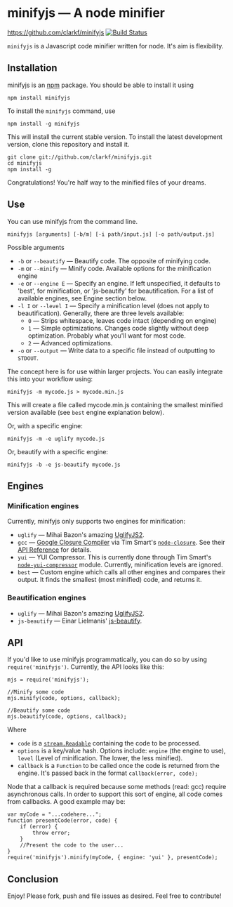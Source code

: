 # minifyjs — A node minifier

<https://github.com/clarkf/minifyjs>
[![Build Status](https://travis-ci.org/clarkf/minifyjs.png?branch=master)](https://travis-ci.org/clarkf/minifyjs)


`minifyjs` is a Javascript code minifier written for node. It's aim is flexibility.

## Installation


minifyjs is an [npm](http://npmjs.org) package. You should be able to install it using

    npm install minifyjs
    
To install the `minifyjs` command, use

    npm install -g minifyjs

This will install the current stable version. To install the latest development version, clone this repository and install it.

    git clone git://github.com/clarkf/minifyjs.git
    cd minifyjs
    npm install -g

Congratulations! You're half way to the minified files of your dreams.

## Use

You can use minifyjs from the command line.

    minifyjs [arguments] [-b/m] [-i path/input.js] [-o path/output.js]

Possible arguments

* `-b` or `--beautify` — Beautify code. The opposite of minifying code.
* `-m` or `--minify` — Minify code. Available options for the minification engine
* `-e` or `--engine E` — Specify an engine. If left unspecified, it defaults to 'best', for minification, or 'js-beautify' for beautification. For a list of available engines, see Engine section below.
* `-l I` or `--level I` — Specify a minification level (does not apply to beautification). Generally, there are three levels available:
    * `0` — Strips whitespace, leaves code intact (depending on engine)
    * `1` — Simple optimizations. Changes code slightly without deep optimization. Probably what you'll want for most code.
    * `2` — Advanced optimizations.
* `-o` or `--output` — Write data to a specific file instead of outputting to `STDOUT`.

The concept here is for use within larger projects. You can easily integrate this into your workflow using:

    minifyjs -m mycode.js > mycode.min.js

This will create a file called mycode.min.js containing the smallest minified version available (see `best` engine explanation below).

Or, with a specific engine:

    minifyjs -m -e uglify mycode.js

Or, beautify with a specific engine:

    minifyjs -b -e js-beautify mycode.js

## Engines

### Minification engines
Currently, minifyjs only supports two engines for minification:

* `uglify` — Mihai Bazon's amazing [UglifyJS2](https://github.com/mishoo/UglifyJS2).
* `gcc` — [Google Closure Compiler](http://code.google.com/closure/compiler/) via Tim Smart's [`node-closure`](https://github.com/Tim-Smart/node-closure). See their [API Reference](http://code.google.com/closure/compiler/docs/api-ref.html) for details.
* `yui` — YUI Compressor. This is currently done through Tim Smart's [`node-yui-compressor`](https://github.com/Tim-Smart/node-yui-compressor) module. Currently, minification levels are ignored.
* `best` — Custom engine which calls all other engines and compares their output. It finds the smallest (most minified) code, and returns it.

### Beautification engines
* `uglify` — Mihai Bazon's amazing [UglifyJS2](https://github.com/mishoo/UglifyJS2).
* `js-beautify` — Einar Lielmanis' [js-beautify](https://github.com/einars/js-beautify).

## API

If you'd like to use minifyjs programmatically, you can do so by using `require('minifyjs')`. Currently, the API looks like this:

    mjs = require('minifyjs');
    
    //Minify some code
    mjs.minify(code, options, callback);
    
    //Beautify some code
    mjs.beautify(code, options, callback);

Where

* `code` is a [`stream.Readable`](http://nodejs.org/docs/latest/api/stream.html#stream_class_stream_readable) containing the code to be processed.
* `options` is a key/value hash. Options include: `engine` (the engine
  to use), `level` (Level of minification. The lower, the less minified).
* `callback` is a `Function` to be called once the code is returned from the engine. It's passed back in the format `callback(error, code);`

Node that a callback is required because some methods (read: gcc) require asynchronous calls. In order to support this sort of engine, all code comes from callbacks. A good example may be:

    var myCode = "...codehere...";
    function presentCode(error, code) {
        if (error) {
            throw error;
        }
        //Present the code to the user...
    }
    require('minifyjs').minify(myCode, { engine: 'yui' }, presentCode);

## Conclusion

Enjoy! Please fork, push and file issues as desired. Feel free to
contribute!
